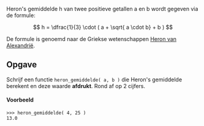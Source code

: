 Heron's gemiddelde h van twee positieve getallen a en b wordt gegeven via de formule:

$$
    h = \dfrac{1}{3} \cdot ( a + \sqrt{ a \cdot b} + b )
$$

De formule is genoemd naar de Griekse wetenschappen <a href="https://nl.wikipedia.org/wiki/Heron_van_Alexandri%C3%AB" target="_blank">Heron van Alexandrië</a>.

## Opgave
Schrijf een functie `heron_gemiddelde( a, b )` die Heron's gemiddelde berekent en deze waarde **afdrukt**. Rond af op 2 cijfers.

#### Voorbeeld
```
>>> heron_gemiddelde( 4, 25 )
13.0
```